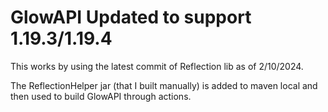 # GlowAPI Updated to support 1.19.3/1.19.4

This works by using the latest commit of Reflection lib as of 2/10/2024.

The ReflectionHelper jar (that I built manually) is added to maven local and then used to build GlowAPI through actions.

